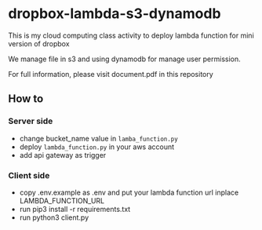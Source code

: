 # dropbox-lambda-s3-dynamodb

This is my cloud computing class activity to deploy lambda function for mini version of dropbox

We manage file in s3 and using dynamodb for manage user permission.

For full information, please visit document.pdf in this repository

## How to

### Server side

- change bucket_name value in `lamba_function.py`
- deploy `lambda_function.py` in your aws account
- add api gateway as trigger

### Client side

- copy .env.example as .env and put your lambda function url inplace LAMBDA_FUNCTION_URL
- run pip3 install -r requirements.txt
- run python3 client.py
